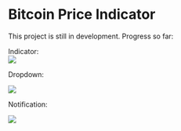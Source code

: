 # Bitcoin Price Indicator
This project is still in development. Progress so far:

Indicator:<br>
![](https://i.imgur.com/pLPlwpT.png?1)

Dropdown:

![](https://i.imgur.com/m9sCl0k.png?1)

Notification:

![](https://i.imgur.com/N6Xl1vt.png?1)
